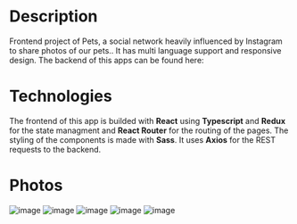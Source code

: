 # Description
Frontend project of Pets, a social network heavily influenced by Instagram to share photos of our pets.. It has multi language support and responsive design.
The backend of this apps can be found here: 
# Technologies
The frontend of this app is builded with **React** using **Typescript** and **Redux** for the state managment and **React Router** for the routing of the pages. The styling of the components is made with **Sass**. It uses **Axios** for the REST requests to the backend.
# Photos
![image](https://user-images.githubusercontent.com/47708181/137202144-81df1767-7549-4c4c-b757-a92856341178.png)
![image](https://user-images.githubusercontent.com/47708181/137202171-9dfa21fc-b8d7-4028-9b65-cef40984623d.png)
![image](https://user-images.githubusercontent.com/47708181/137202200-6805dad8-7afa-4168-9bd5-140ecc7e313a.png)
![image](https://user-images.githubusercontent.com/47708181/137202222-16a7765b-fa24-45f5-87fa-40a08a995a2a.png)
![image](https://user-images.githubusercontent.com/47708181/137202244-76535939-f90d-458e-b99d-d09659ef2d02.png)

